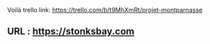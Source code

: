 Voilà
trello link: https://trello.com/b/t9MhXmRt/projet-montparnasse

## URL : https://stonksbay.com
